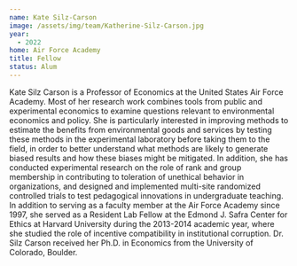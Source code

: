 ```yaml
---
name: Kate Silz-Carson
image: /assets/img/team/Katherine-Silz-Carson.jpg
year:
  - 2022
home: Air Force Academy
title: Fellow
status: Alum
---
```


Kate Silz Carson is a Professor of Economics at the United States Air Force Academy.  Most of her research work combines tools from public and experimental economics to examine questions relevant to environmental economics and policy.  She is particularly interested in improving methods to estimate the benefits from environmental goods and services by testing these methods in the experimental laboratory before taking them to the field, in order to better understand what methods are likely to generate biased results and how these biases might be mitigated.  In addition, she has conducted experimental research on the role of rank and group membership in contributing to toleration of unethical behavior in organizations, and designed and implemented multi-site randomized controlled trials to test pedagogical innovations in undergraduate teaching.  In addition to serving as a faculty member at the Air Force Academy since 1997, she served as a Resident Lab Fellow at the Edmond J. Safra Center for Ethics at Harvard University during the 2013-2014 academic year, where she studied the role of incentive compatibility in institutional corruption.  Dr. Silz Carson received her Ph.D. in Economics from the University of Colorado, Boulder.
